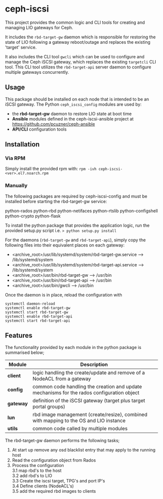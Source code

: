 # ceph-iscsi
This project provides the common logic and CLI tools for creating and managing
LIO gateways for Ceph.

It includes the ```rbd-target-gw``` daemon which is responsible for restoring
the state of LIO following a gateway reboot/outage and replaces the existing
'target' service.

It also includes the CLI tool ```gwcli``` which can be used to configure and
manage the Ceph iSCSI gateway, which replaces the existing ```targetcli```
CLI tool. This CLI tool utilizes the ```rbd-target-api``` server daemon to
configure multiple gateways concurrently.

## Usage
This package should be installed on each node that is intended to be an iSCSI
gateway. The Python ```ceph_iscsi_config``` modules are used by:
* the **rbd-target-gw** daemon to restore LIO state at boot time
* **Ansible** modules defined in the ceph-iscsi-ansible project at https://github.com/pcuzner/ceph-ansible  
* **API/CLI** configuration tools

## Installation
### Via RPM
Simply install the provided rpm with:
```rpm -ivh ceph-iscsi-<ver>.el7.noarch.rpm```

### Manually
The following packages are required by ceph-iscsi-config and must be
installed before starting the rbd-target-gw service:

python-rados
python-rbd
python-netifaces
python-rtslib
python-configshell
python-crypto
python-flask

To install the python package that provides the application logic, run the
provided setup.py script i.e. ```> python setup.py install```

For the daemons (```rbd-target-gw``` and ```rbd-target-api```), simply copy the
following files into their equivalent places on each gateway:
- <archive_root>/usr/lib/systemd/system/rbd-target-gw.service  --> /lib/systemd/system
- <archive_root>/usr/lib/systemd/system/rbd-target-api.service  --> /lib/systemd/system
- <archive_root>/usr/bin/rbd-target-gw --> /usr/bin
- <archive_root>/usr/bin/rbd-target-api --> /usr/bin
- <archive_root>/usr/bin/gwcli --> /usr/bin

Once the daemon is in place, reload the configuration with
```
systemctl daemon-reload
systemctl enable rbd-target-gw
systemctl start rbd-target-gw
systemctl enable rbd-target-api
systemctl start rbd-target-api
```

## Features
The functionality provided by each module in the python package is summarised below;

| Module | Description |
| --- | --- |
| **client** | logic handling the create/update and remove of a NodeACL from a gateway |
| **config** | common code handling the creation and update mechanisms for the rados configuration object |  
| **gateway** | definition of the iSCSI gateway (target plus target portal groups) |
| **lun** | rbd image management (create/resize), combined with mapping to the OS and LIO instance |
| **utils** | common code called by multiple modules |

The rbd-target-gw daemon performs the following tasks;  
  1. At start up remove any osd blacklist entry that may apply to the running host  
  2. Read the configuration object from Rados  
  3. Process the configuration  
  3.1 map rbd's to the host  
  3.2 add rbd's to LIO  
  3.3 Create the iscsi target, TPG's and port IP's  
  3.4 Define clients (NodeACL's)  
  3.5 add the required rbd images to clients  



